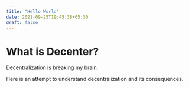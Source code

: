 ```yaml
---
title: "Hello World"
date: 2021-09-25T19:45:38+05:30
draft: false
---
```


# What is Decenter?

Decentralization is breaking my brain.

Here is an attempt to understand decentralization and its consequences. 